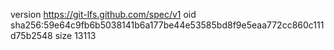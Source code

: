 version https://git-lfs.github.com/spec/v1
oid sha256:59e64c9fb6b5038141b6a177be44e53585bd8f9e5eaa772cc860c111d75b2548
size 13113
